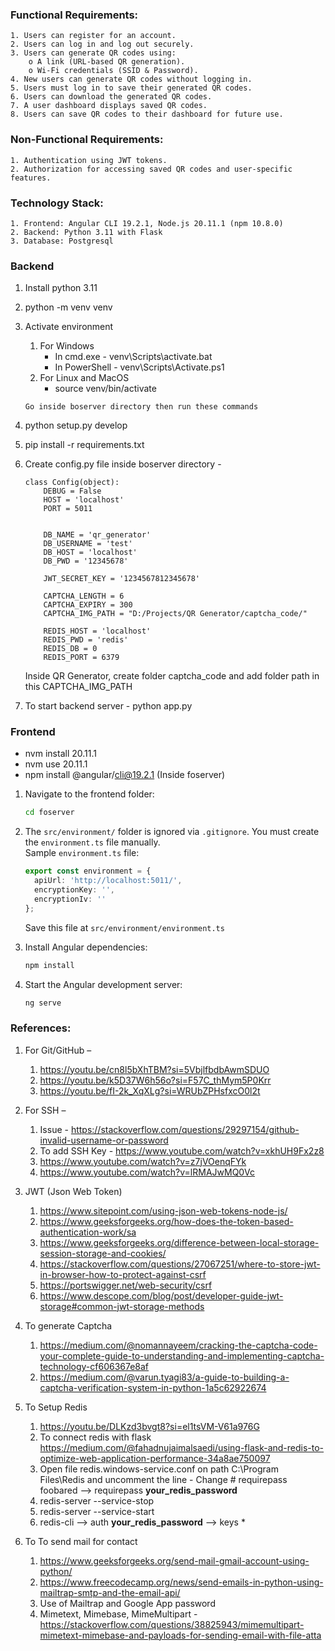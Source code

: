 ### Functional Requirements:

    1. Users can register for an account.
    2. Users can log in and log out securely.
    3. Users can generate QR codes using: 
        o A link (URL-based QR generation).
        o Wi-Fi credentials (SSID & Password).
    4. New users can generate QR codes without logging in.
    5. Users must log in to save their generated QR codes.
    6. Users can download the generated QR codes.
    7. A user dashboard displays saved QR codes.
    8. Users can save QR codes to their dashboard for future use.


### Non-Functional Requirements:

    1. Authentication using JWT tokens.
    2. Authorization for accessing saved QR codes and user-specific features.


### Technology Stack: 

    1. Frontend: Angular CLI 19.2.1, Node.js 20.11.1 (npm 10.8.0)
    2. Backend: Python 3.11 with Flask
    3. Database: Postgresql


### Backend

1. Install python 3.11
2. python -m venv venv
3. Activate environment
   1. For Windows
         - In cmd.exe - venv\Scripts\activate.bat  
         - In PowerShell - venv\Scripts\Activate.ps1
   2. For Linux and MacOS
         - source venv/bin/activate

   `Go inside boserver directory then run these commands`
4. python setup.py develop
5. pip install -r requirements.txt
6. Create config.py file inside boserver directory -
    ```
    class Config(object):
        DEBUG = False
        HOST = 'localhost'
        PORT = 5011
    
    
        DB_NAME = 'qr_generator'
        DB_USERNAME = 'test'
        DB_HOST = 'localhost'
        DB_PWD = '12345678'
    
        JWT_SECRET_KEY = '1234567812345678'
    
        CAPTCHA_LENGTH = 6
        CAPTCHA_EXPIRY = 300
        CAPTCHA_IMG_PATH = "D:/Projects/QR Generator/captcha_code/"
    
        REDIS_HOST = 'localhost'
        REDIS_PWD = 'redis'
        REDIS_DB = 0
        REDIS_PORT = 6379
    ```
   Inside QR Generator, create folder captcha_code and add folder path in this CAPTCHA_IMG_PATH
7. To start backend server - python app.py

     
### Frontend

*   nvm install 20.11.1
*   nvm use 20.11.1
*   npm install @angular/cli@19.2.1 (Inside foserver)


  1. Navigate to the frontend folder:
     ```bash
     cd foserver
     ```
  
  2. The `src/environment/` folder is ignored via `.gitignore`. You must create the `environment.ts` file manually.  
     Sample `environment.ts` file:
     ```ts
     export const environment = {
       apiUrl: 'http://localhost:5011/',
       encryptionKey: '',
       encryptionIv: ''
     };
     ```
  
     Save this file at `src/environment/environment.ts`
  
  3. Install Angular dependencies:
     ```bash
     npm install
     ```
  
  4. Start the Angular development server:
     ```bash
     ng serve
     ```


### References:

1. For Git/GitHub – 
   1. https://youtu.be/cn8l5bXhTBM?si=5VbjlfbdbAwmSDUO
   2. https://youtu.be/k5D37W6h56o?si=F57C_thMym5P0Krr
   3. https://youtu.be/fI-2k_XqXLg?si=WRUbZPHsfxcO0l2t


2. For SSH – 
   1. Issue - https://stackoverflow.com/questions/29297154/github-invalid-username-or-password
   2. To add SSH Key - https://www.youtube.com/watch?v=xkhUH9Fx2z8
   3. https://www.youtube.com/watch?v=z7jVOenqFYk
   4. https://www.youtube.com/watch?v=lRMAJwMQ0Vc
    

3. JWT (Json Web Token)
    1. https://www.sitepoint.com/using-json-web-tokens-node-js/
    2. https://www.geeksforgeeks.org/how-does-the-token-based-authentication-work/sa
    3. https://www.geeksforgeeks.org/difference-between-local-storage-session-storage-and-cookies/
    4. https://stackoverflow.com/questions/27067251/where-to-store-jwt-in-browser-how-to-protect-against-csrf
    5. https://portswigger.net/web-security/csrf
    6. https://www.descope.com/blog/post/developer-guide-jwt-storage#common-jwt-storage-methods


4. To generate Captcha
    1. https://medium.com/@nomannayeem/cracking-the-captcha-code-your-complete-guide-to-understanding-and-implementing-captcha-technology-cf606367e8af
    2. https://medium.com/@varun.tyagi83/a-guide-to-building-a-captcha-verification-system-in-python-1a5c62922674


6. To Setup Redis
    1. https://youtu.be/DLKzd3bvgt8?si=el1tsVM-V61a976G
    2. To connect redis with flask https://medium.com/@fahadnujaimalsaedi/using-flask-and-redis-to-optimize-web-application-performance-34a8ae750097
    3. Open file redis.windows-service.conf on path C:\Program Files\Redis and uncomment the line - 
        Change # requirepass foobared --> requirepass __your_redis_password__
    4. redis-server --service-stop
    5. redis-server --service-start
    6. redis-cli    --> auth __your_redis_password__    --> keys *

 
7. To To send mail for contact 
   1. https://www.geeksforgeeks.org/send-mail-gmail-account-using-python/
   2. https://www.freecodecamp.org/news/send-emails-in-python-using-mailtrap-smtp-and-the-email-api/
   3. Use of Mailtrap and Google App password
   4. Mimetext, Mimebase, MimeMultipart - https://stackoverflow.com/questions/38825943/mimemultipart-mimetext-mimebase-and-payloads-for-sending-email-with-file-atta
